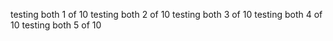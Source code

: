 testing both 1 of 10
testing both 2 of 10
testing both 3 of 10
testing both 4 of 10
testing both 5 of 10